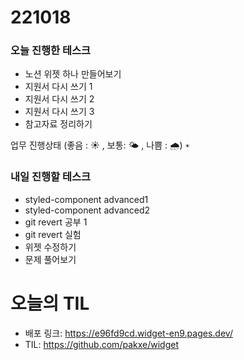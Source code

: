 # 221018

### 오늘 진행한 테스크

- 노션 위젯 하나 만들어보기
- 지원서 다시 쓰기 1
- 지원서 다시 쓰기 2
- 지원서 다시 쓰기 3
- 참고자료 정리하기

업무 진행상태 (좋음 : ☀ , 보통: 🌤 , 나쁨 : 🌧)
`☀`

### 내일 진행할 테스크

- styled-component advanced1
- styled-component advanced2
- git revert 공부 1
- git revert 실험
- 위젯 수정하기
- 문제 풀어보기

# 오늘의 TIL

- 배포 링크: https://e96fd9cd.widget-en9.pages.dev/
- TIL: https://github.com/pakxe/widget

